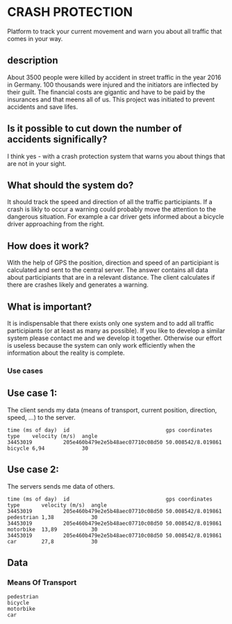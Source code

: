 
# CRASH PROTECTION
Platform to track your current movement and warn you about all traffic that comes in your way.

## description
About 3500 people were killed by accident in street traffic in the year 2016 in Germany. 100 thousands were injured and the initiators
are inflected by their guilt. The financial costs are gigantic and have to be paid by the insurances and that meens all of us. This project was initiated to prevent accidents and save lifes.

## Is it possible to cut down the number of accidents significally?
I think yes - with a crash protection system that warns you about things that are not in your sight.

## What should the system do?
It should track the speed and direction of all the traffic participiants. If a crash is likly to occur a warning could probably move
the attention to the dangerous situation. For example a car driver gets informed about a bicycle driver approaching from the right.

## How does it work?
With the help of GPS the position, direction and speed of an participiant is calculated and sent to the central server. The answer contains
all data about participiants that are in a relevant distance. The client calculates if there are crashes likely and generates a warning.

## What is important?
It is indispensable that there exists only one system and to add all traffic participiants (or at least as many as possible). If you like
to develop a similar system please contact me and we develop it together. Otherwise our effort is useless because the system can only work efficiently when the information about the reality is complete.

### Use cases

## Use case 1:
The client sends my data (means of transport, current position, direction, speed, ...) to the server.
```
time (ms of day)  id                               gps coordinates     type    velocity (m/s)  angle
34453019          205e460b479e2e5b48aec07710c08d50 50.008542/8.019861  bicycle 6,94            30
```

## Use case 2:
The servers sends me data of others.
```
time (ms of day)  id                               gps coordinates     type       velocity (m/s)  angle
34453019          205e460b479e2e5b48aec07710c08d50 50.008542/8.019861  pedestrian 1,38            30
34453019          205e460b479e2e5b48aec07710c08d50 50.008542/8.019861  motorbike  13,89           30
34453019          205e460b479e2e5b48aec07710c08d50 50.008542/8.019861  car        27,8            30
```

## Data

### Means Of Transport
```
pedestrian
bicycle
motorbike
car
```



